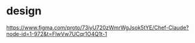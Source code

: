 # design
https://www.figma.com/proto/73iyU720zWmrWgJsok5tYE/Chef-Claude?node-id=1-972&t=FlwVw7UCqr1O4Q1t-1

